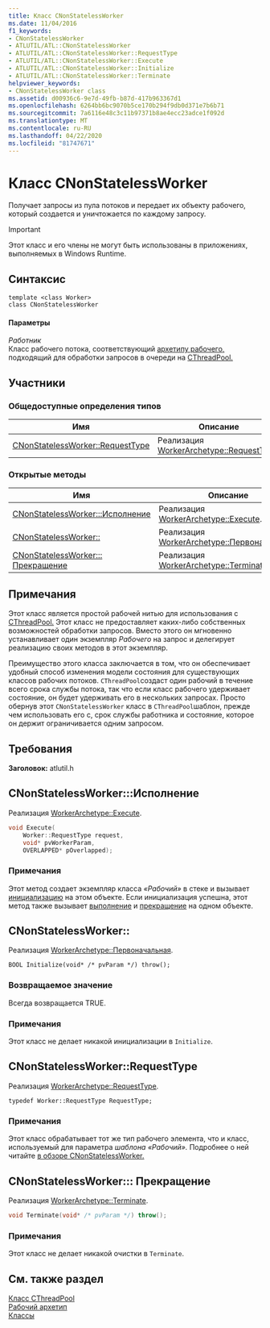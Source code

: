 ```yaml
---
title: Класс CNonStatelessWorker
ms.date: 11/04/2016
f1_keywords:
- CNonStatelessWorker
- ATLUTIL/ATL::CNonStatelessWorker
- ATLUTIL/ATL::CNonStatelessWorker::RequestType
- ATLUTIL/ATL::CNonStatelessWorker::Execute
- ATLUTIL/ATL::CNonStatelessWorker::Initialize
- ATLUTIL/ATL::CNonStatelessWorker::Terminate
helpviewer_keywords:
- CNonStatelessWorker class
ms.assetid: d00936c6-9e7d-49fb-b87d-417b963367d1
ms.openlocfilehash: 6264bb6bc9070b5ce170b294f9db0d371e7b6b71
ms.sourcegitcommit: 7a6116e48c3c11b97371b8ae4ecc23adce1f092d
ms.translationtype: MT
ms.contentlocale: ru-RU
ms.lasthandoff: 04/22/2020
ms.locfileid: "81747671"
---
```

# <a name="cnonstatelessworker-class"></a>Класс CNonStatelessWorker

Получает запросы из пула потоков и передает их объекту рабочего, который создается и уничтожается по каждому запросу.

> [!IMPORTANT]
> Этот класс и его члены не могут быть использованы в приложениях, выполняемых в Windows Runtime.

## <a name="syntax"></a>Синтаксис

```
template <class Worker>
class CNonStatelessWorker
```

#### <a name="parameters"></a>Параметры

*Работник*<br/>
Класс рабочего потока, соответствующий [архетипу рабочего,](../../atl/reference/worker-archetype.md) подходящий для обработки запросов в очереди на [CThreadPool.](../../atl/reference/cthreadpool-class.md)

## <a name="members"></a>Участники

### <a name="public-typedefs"></a>Общедоступные определения типов

|Имя|Описание|
|----------|-----------------|
|[CNonStatelessWorker::RequestType](#requesttype)|Реализация [WorkerArchetype::RequestType](worker-archetype.md#requesttype).|

### <a name="public-methods"></a>Открытые методы

|Имя|Описание|
|----------|-----------------|
|[CNonStatelessWorker:::Исполнение](#execute)|Реализация [WorkerArchetype::Execute](worker-archetype.md#execute).|
|[CNonStatelessWorker::](#initialize)|Реализация [WorkerArchetype::Первоначальная](worker-archetype.md#initialize).|
|[CNonStatelessWorker::: Прекращение](#terminate)|Реализация [WorkerArchetype::Terminate](worker-archetype.md#terminate).|

## <a name="remarks"></a>Примечания

Этот класс является простой рабочей нитью для использования с [CThreadPool.](../../atl/reference/cthreadpool-class.md) Этот класс не предоставляет каких-либо собственных возможностей обработки запросов. Вместо этого он мгновенно устанавливает один экземпляр *Рабочего* на запрос и делегирует реализацию своих методов в этот экземпляр.

Преимущество этого класса заключается в том, что он обеспечивает удобный способ изменения модели состояния для существующих классов рабочих потоков. `CThreadPool`создаст один рабочий в течение всего срока службы потока, так что если класс рабочего удерживает состояние, он будет удерживать его в нескольких запросах. Просто обернув этот `CNonStatelessWorker` класс в `CThreadPool`шаблон, прежде чем использовать его с, срок службы работника и состояние, которое он держит ограничивается одним запросом.

## <a name="requirements"></a>Требования

**Заголовок:** atlutil.h

## <a name="cnonstatelessworkerexecute"></a><a name="execute"></a>CNonStatelessWorker:::Исполнение

Реализация [WorkerArchetype::Execute](worker-archetype.md#execute).

```cpp
void Execute(
    Worker::RequestType request,
    void* pvWorkerParam,
    OVERLAPPED* pOverlapped);
```

### <a name="remarks"></a>Примечания

Этот метод создает экземпляр класса *«Рабочий»* в стеке и вызывает [инициализацию](worker-archetype.md#initialize) на этом объекте. Если инициализация успешна, этот метод также вызывает [выполнение](worker-archetype.md#execute) и [прекращение](worker-archetype.md#terminate) на одном объекте.

## <a name="cnonstatelessworkerinitialize"></a><a name="initialize"></a>CNonStatelessWorker::

Реализация [WorkerArchetype::Первоначальная](worker-archetype.md#initialize).

```
BOOL Initialize(void* /* pvParam */) throw();
```

### <a name="return-value"></a>Возвращаемое значение

Всегда возвращается TRUE.

### <a name="remarks"></a>Примечания

Этот класс не делает никакой инициализации в `Initialize`.

## <a name="cnonstatelessworkerrequesttype"></a><a name="requesttype"></a>CNonStatelessWorker::RequestType

Реализация [WorkerArchetype::RequestType](worker-archetype.md#requesttype).

```
typedef Worker::RequestType RequestType;
```

### <a name="remarks"></a>Примечания

Этот класс обрабатывает тот же тип рабочего элемента, что и класс, используемый для параметра *шаблона «Рабочий».* Подробнее о ней читайте [в обзоре CNonStatelessWorker.](../../atl/reference/cnonstatelessworker-class.md)

## <a name="cnonstatelessworkerterminate"></a><a name="terminate"></a>CNonStatelessWorker::: Прекращение

Реализация [WorkerArchetype::Terminate](worker-archetype.md#terminate).

```cpp
void Terminate(void* /* pvParam */) throw();
```

### <a name="remarks"></a>Примечания

Этот класс не делает никакой очистки в `Terminate`.

## <a name="see-also"></a>См. также раздел

[Класс CThreadPool](../../atl/reference/cthreadpool-class.md)<br/>
[Рабочий архетип](../../atl/reference/worker-archetype.md)<br/>
[Классы](../../atl/reference/atl-classes.md)
